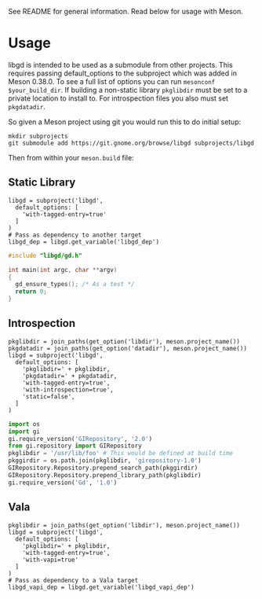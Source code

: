 See README for general information. Read below for usage with Meson.

Usage
=====

libgd is intended to be used as a submodule from other projects. This requires passing default_options to the subproject which was added in Meson 0.38.0. To see a full list of options you can run `mesonconf $your_build_dir`. If building a non-static library `pkglibdir` must be set to a private location to install to. For introspection files you also must set `pkgdatadir`.

So given a Meson project using git you would run this to do initial setup:

```
mkdir subprojects
git submodule add https://git.gnome.org/browse/libgd subprojects/libgd
```

Then from within your `meson.build` file:

Static Library
--------------

```meson
libgd = subproject('libgd',
  default_options: [
    'with-tagged-entry=true'
  ]
)
# Pass as dependency to another target
libgd_dep = libgd.get_variable('libgd_dep')
```

```c
#include "libgd/gd.h"

int main(int argc, char **argv)
{
  gd_ensure_types(); /* As a test */
  return 0;
}
```

Introspection
-------------

```meson
pkglibdir = join_paths(get_option('libdir'), meson.project_name())
pkgdatadir = join_paths(get_option('datadir'), meson.project_name())
libgd = subproject('libgd',
  default_options: [
    'pkglibdir=' + pkglibdir,
    'pkgdatadir=' + pkgdatadir,
    'with-tagged-entry=true',
    'with-introspection=true',
    'static=false',
  ]
)
```

```python
import os
import gi
gi.require_version('GIRepository', '2.0')
from gi.repository import GIRepository
pkglibdir = '/usr/lib/foo' # This would be defined at build time
pkggirdir = os.path.join(pkglibdir, 'girepository-1.0')
GIRepository.Repository.prepend_search_path(pkggirdir)
GIRepository.Repository.prepend_library_path(pkglibdir)
gi.require_version('Gd', '1.0')
```

Vala
----

```meson
pkglibdir = join_paths(get_option('libdir'), meson.project_name())
libgd = subproject('libgd',
  default_options: [
    'pkglibdir=' + pkglibdir,
    'with-tagged-entry=true',
    'with-vapi=true'
  ]
)
# Pass as dependency to a Vala target
libgd_vapi_dep = libgd.get_variable('libgd_vapi_dep')
```

<!-- TODO: Make a Vala example -->
